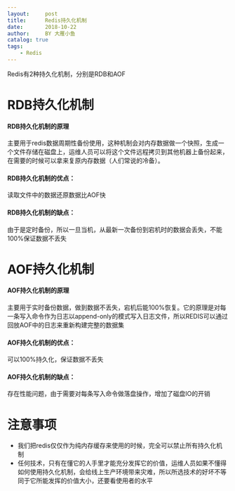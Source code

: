 ```yaml
---
layout:     post
title:      Redis持久化机制
date:       2018-10-22
author:     BY 大雁小鱼
catalog: true
tags:
    - Redis
---
```

Redis有2种持久化机制，分别是RDB和AOF

# RDB持久化机制

#### RDB持久化机制的原理  
主要用于redis数据周期性备份使用，这种机制会对内存数据做一个快照，生成一个文件存储在磁盘上，运维人员可以将这个文件远程拷贝到其他机器上备份起来，在需要的时候可以拿来复原内存数据（人们常说的冷备）。  

#### RDB持久化机制的优点：
读取文件中的数据还原数据比AOF快

#### RDB持久化机制的缺点：
由于是定时备份，所以一旦当机，从最新一次备份到宕机时的数据会丢失，不能100%保证数据不丢失

# AOF持久化机制

#### AOF持久化机制的原理   
主要用于实时备份数据，做到数据不丢失，宕机后能100%恢复。它的原理是对每一条写入命令作为日志以append-only的模式写入日志文件，所以REDIS可以通过回放AOF中的日志来重新构建完整的数据集

#### AOF持久化机制的优点：
可以100%持久化，保证数据不丢失

#### AOF持久化机制的缺点：
存在性能问题，由于需要对每条写入命令做落盘操作，增加了磁盘IO的开销

# 注意事项
- 我们把redis仅仅作为纯内存缓存来使用的时候，完全可以禁止所有持久化机制
- 任何技术，只有在懂它的人手里才能充分发挥它的价值，运维人员如果不懂得如何使用持久化机制，会给线上生产环境带来灾难，所以所选技术的好坏不等同于它所能发挥的价值大小，还要看使用者的水平

